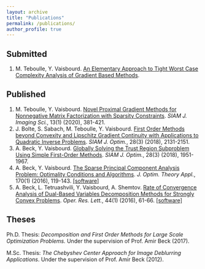 ```yaml
---
layout: archive
title: "Publications"
permalink: /publications/
author_profile: true
---
```




## Submitted 

1. M. Teboulle, Y. Vaisbourd. [An Elementary Approach to Tight Worst Case Complexity Analysis of Gradient Based Methods](). 


## Published

1. M. Teboulle, Y. Vaisbourd. [Novel Proximal Gradient Methods for Nonnegative Matrix Factorization with Sparsity Constraints](https://epubs.siam.org/doi/abs/10.1137/19M1271750). *SIAM J. Imaging Sci.*, 13(1) (2020), 381-421.  
1. J. Bolte, S. Sabach, M. Teboulle, Y. Vaisbourd. [First Order Methods beyond Convexity and Lipschitz Gradient Continuity with Applications to Quadratic Inverse Problems](https://epubs.siam.org/doi/abs/10.1137/17M1138558). *SIAM J. Optim.*, 28(3) (2018), 2131-2151. 
1. A. Beck, Y. Vaisbourd. [Globally Solving the Trust Region Subproblem Using Simple First-Order Methods](https://epubs.siam.org/doi/abs/10.1137/16M1150281). *SIAM J. Optim.*, 28(3) (2018), 1951-1967.
1. A. Beck, Y. Vaisbourd. [The Sparse Principal Component Analysis Problem: Optimality Conditions and Algorithms](https://link.springer.com/article/10.1007/s10957-016-0934-x). *J. Optim. Theory Appl.*, 170(1) (2016), 119-143. [[software]](https://github.com/yakov-vaisbourd/PCA)
1. A. Beck, L. Tetruashvili, Y. Vaisbourd, A. Shemtov. [Rate of Convergence Analysis of Dual-Based Variables Decomposition Methods for Strongly Convex Problems](https://www.sciencedirect.com/science/article/abs/pii/S0167637715001534). *Oper. Res. Lett.*, 44(1) (2016), 61-66. [[software]](https://github.com/yakov-vaisbourd/DBC)

## Theses 

Ph.D. Thesis: *Decomposition and First Order Methods for Large Scale Optimization Problems.*
Under the supervision of Prof. Amir Beck (2017).

M.Sc. Thesis: *The Chebyshev Center Approach for Image Deblurring Applications*.
Under the supervision of Prof. Amir Beck (2012).

